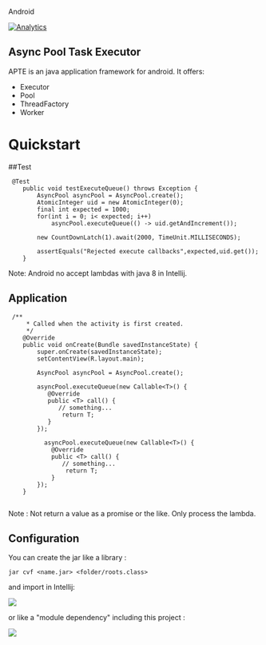 Android 

[![Analytics](https://ga-beacon.appspot.com/UA-68658653-1/android-async-pool-task-executor/readme)](https://github.com/igrigorik/ga-beacon)

## Async Pool Task Executor

APTE is an java application framework for android.
It offers:

* Executor
* Pool
* ThreadFactory
* Worker


# Quickstart

##Test
```
 @Test
    public void testExecuteQueue() throws Exception {
        AsyncPool asyncPool = AsyncPool.create();
        AtomicInteger uid = new AtomicInteger(0);
        final int expected = 1000;
        for(int i = 0; i< expected; i++)
            asyncPool.executeQueue(() -> uid.getAndIncrement());

        new CountDownLatch(1).await(2000, TimeUnit.MILLISECONDS);

        assertEquals("Rejected execute callbacks",expected,uid.get());
    }
```

Note: Android no accept lambdas with java 8 in Intellij.

## Application
```
 /**
     * Called when the activity is first created.
     */
    @Override
    public void onCreate(Bundle savedInstanceState) {
        super.onCreate(savedInstanceState);
        setContentView(R.layout.main);
      
        AsyncPool asyncPool = AsyncPool.create();

        asyncPool.executeQueue(new Callable<T>() {
           @Override
           public <T> call() {
              // something...
               return T;
           }
        });

          asyncPool.executeQueue(new Callable<T>() {
            @Override
            public <T> call() {
               // something...
                return T;
            }
        });
    }
    
```
Note : Not return a value as a promise or the like. Only process the lambda.

## Configuration

You can create the jar like a library :

``` jar cvf <name.jar> <folder/roots.class> ```

and import in Intellij:

![](http://s14.postimg.org/i1vsentxd/Screen_Shot_2014_10_16_at_16_16_02.png)

or like a "module dependency" including this project :

![](http://s27.postimg.org/e42va8as3/Screen_Shot_2014_10_16_at_17_16_46.png)









